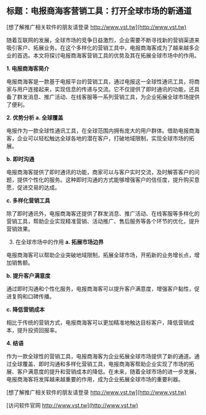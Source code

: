 ## **标题：电报商海客营销工具：打开全球市场的新通道**

[想了解推广相关软件的朋友请登录 http://www.vst.tw](http://www.vst.tw)

随着互联网的发展，全球市场的竞争日益激烈，企业需要不断寻找新的营销渠道来吸引客户、拓展业务。在这个多样化的营销工具中，电报商海客成为了越来越多企业的首选。本文将探讨电报商海客营销工具的优势及其在拓展全球市场中的作用。

**1. 电报商海客简介**

电报商海客是一款基于电报平台的营销工具，通过电报这一全球性通讯工具，将商家与用户连接起来，实现信息的传递与交流。它不仅提供了即时通讯的功能，还具备了群发消息、推广活动、在线客服等一系列营销工具，为企业拓展全球市场提供了便利。

**2. 优势分析**
**a. 全球覆盖**

电报作为一款全球性通讯工具，在全球范围内拥有庞大的用户群体。借助电报商海客，企业可以轻松触达全球各地的潜在客户，打破地域限制，实现全球市场的拓展。

**b. 即时沟通**

电报商海客提供了即时通讯的功能，商家可以与客户实时交流，及时解答客户的问题，提供个性化的服务。这种即时沟通的方式能够增强客户的信任度，提升购买意愿，促进交易的达成。

**c. 多样化营销工具**

除了即时通讯外，电报商海客还提供了群发消息、推广活动、在线客服等多样化的营销工具，帮助企业实现精准营销、活动推广、售后服务等各个环节的优化，提升营销效果。

3. 在全球市场中的作用
**a. 拓展市场边界**

电报商海客可以帮助企业突破地域限制，拓展全球市场，开拓新的业务增长点，增加销售额。

**b. 提升客户满意度**

通过即时沟通和个性化服务，电报商海客可以提升客户满意度，增强客户黏性，促进复购和口碑传播。

**c. 降低营销成本**

相比于传统的营销方式，电报商海客可以更加精准地触达目标客户，降低营销成本，提升投资回报率。

**4. 结语**

作为一款全球性的营销工具，电报商海客为企业拓展全球市场提供了新的通道。通过全球覆盖、即时沟通和多样化营销工具，电报商海客帮助企业实现了市场的拓展、客户满意度的提升和营销成本的降低。在未来，随着全球市场的进一步发展，电报商海客将发挥越来越重要的作用，成为企业拓展全球市场的重要利器。

[想了解推广相关软件的朋友请登录 http://www.vst.tw](http://www.vst.tw)


[访问软件官网 http://www.vst.tw](http://www.vst.tw)
